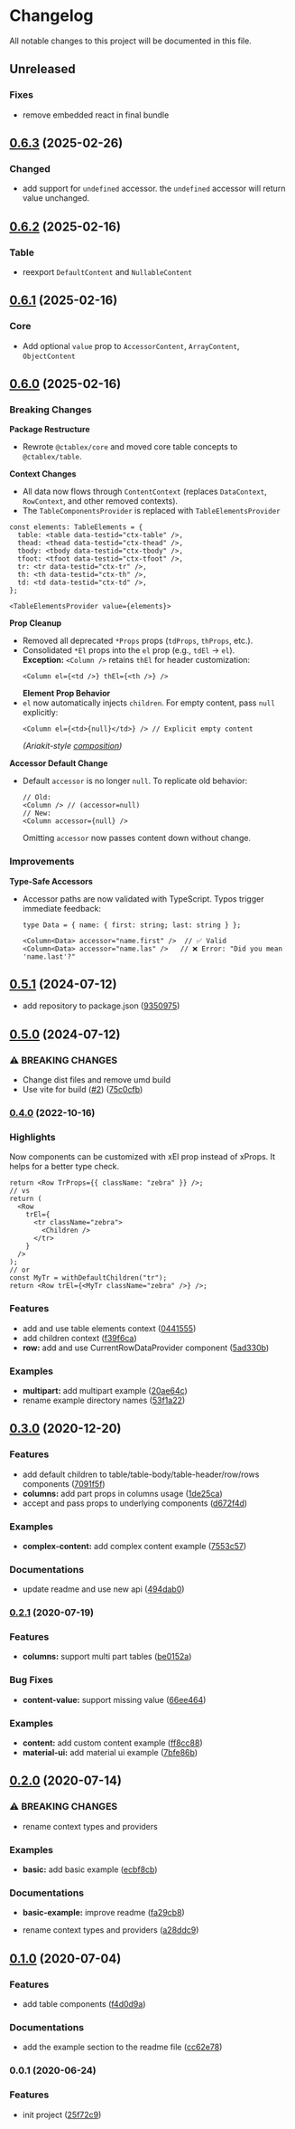 # Changelog

All notable changes to this project will be documented in this file.

<!-- new release -->

## Unreleased

### Fixes

- remove embedded react in final bundle

## [0.6.3](https://github.com/ctablex/core/compare/0.6.2...0.6.3) (2025-02-26)

### Changed

- add support for `undefined` accessor. the `undefined` accessor will return value unchanged. 

## [0.6.2](https://github.com/ctablex/core/compare/0.6.1...0.6.2) (2025-02-16)

### Table

- reexport `DefaultContent` and `NullableContent`

## [0.6.1](https://github.com/ctablex/core/compare/0.6.0...0.6.1) (2025-02-16)

### Core

- Add optional `value` prop to `AccessorContent`, `ArrayContent`, `ObjectContent`

## [0.6.0](https://github.com/ctablex/core/compare/0.5.1...0.6.0) (2025-02-16)

### Breaking Changes

**Package Restructure**

- Rewrote `@ctablex/core` and moved core table concepts to `@ctablex/table`.

**Context Changes**

- All data now flows through `ContentContext` (replaces `DataContext`, `RowContext`, and other removed contexts).
- The `TableComponentsProvider` is replaced with `TableElementsProvider`

```tsx
const elements: TableElements = {
  table: <table data-testid="ctx-table" />,
  thead: <thead data-testid="ctx-thead" />,
  tbody: <tbody data-testid="ctx-tbody" />,
  tfoot: <tfoot data-testid="ctx-tfoot" />,
  tr: <tr data-testid="ctx-tr" />,
  th: <th data-testid="ctx-th" />,
  td: <td data-testid="ctx-td" />,
};

<TableElementsProvider value={elements}>
```

**Prop Cleanup**

- Removed all deprecated `*Props` props (`tdProps`, `thProps`, etc.).
- Consolidated `*El` props into the `el` prop (e.g., `tdEl` → `el`).  
   **Exception:** `<Column />` retains `thEl` for header customization:
  ```tsx
  <Column el={<td />} thEl={<th />} />
  ```
  **Element Prop Behavior**
- `el` now automatically injects `children`. For empty content, pass `null` explicitly:
  ```tsx
  <Column el={<td>{null}</td>} /> // Explicit empty content
  ```
  _(Ariakit-style [composition][ariakit composition])_

**Accessor Default Change**

- Default `accessor` is no longer `null`. To replicate old behavior:
  ```tsx
  // Old:
  <Column /> // (accessor=null)
  // New:
  <Column accessor={null} />
  ```
  Omitting `accessor` now passes content down without change.

### Improvements

**Type-Safe Accessors**

- Accessor paths are now validated with TypeScript. Typos trigger immediate feedback:

  ```tsx
  type Data = { name: { first: string; last: string } };

  <Column<Data> accessor="name.first" />  // ✅ Valid
  <Column<Data> accessor="name.las" />   // ❌ Error: "Did you mean 'name.last'?"
  ```

[ariakit composition]: https://ariakit.org/guide/composition

## [0.5.1](https://github.com/ctablex/core/compare/0.5.0...0.5.1) (2024-07-12)

- add repository to package.json ([9350975](https://github.com/ctablex/core/commit/93509758734028559d668f42f3c55f8f57d8c93c))

## [0.5.0](https://github.com/ctablex/core/compare/v0.4.1...v0.5.0) (2024-07-12)

### ⚠ BREAKING CHANGES

- Change dist files and remove umd build
- Use vite for build ([#2](https://github.com/ctablex/core/pull/2)) ([75c0cfb](https://github.com/ctablex/core/commit/75c0cfb8cadc9f46cab7f448c31b46470f95d92d))

### [0.4.0](https://github.com/ctablex/core/compare/v0.3.0...v0.4.0) (2022-10-16)

### Highlights

Now components can be customized with xEl prop instead of xProps. It helps for a better type check.

```tsx
return <Row TrProps={{ className: "zebra" }} />;
// vs
return (
  <Row
    trEl={
      <tr className="zebra">
        <Children />
      </tr>
    }
  />
);
// or
const MyTr = withDefaultChildren("tr");
return <Row trEl={<MyTr className="zebra" />} />;
```

### Features

- add and use table elements context ([0441555](https://github.com/ctablex/core/commit/0441555b21e0412a631a072eb0535363232ec5ff))
- add children context ([f39f6ca](https://github.com/ctablex/core/commit/f39f6ca10229615d06112cd051de1e9046ef2fdf))
- **row:** add and use CurrentRowDataProvider component ([5ad330b](https://github.com/ctablex/core/commit/5ad330b1d96155cea227a0cd831e9e21aee1c2c9))

### Examples

- **multipart:** add multipart example ([20ae64c](https://github.com/ctablex/core/commit/20ae64c9f17f9b853392873d5205e740f3769caa))
- rename example directory names ([53f1a22](https://github.com/ctablex/core/commit/53f1a22b6b8fb1486313e6c114ab58554165d797))

## [0.3.0](https://github.com/ctablex/core/compare/v0.2.1...v0.3.0) (2020-12-20)

### Features

- add default children to table/table-body/table-header/row/rows components ([7091f5f](https://github.com/ctablex/core/commit/7091f5fb389e21e635752167556a2a6127fd1d97))
- **columns:** add part props in columns usage ([1de25ca](https://github.com/ctablex/core/commit/1de25ca6e52771caa22ee735164fcff534233970))
- accept and pass props to underlying components ([d672f4d](https://github.com/ctablex/core/commit/d672f4d914f5a1b7ce5c0480e782dc33550782fe))

### Examples

- **complex-content:** add complex content example ([7553c57](https://github.com/ctablex/core/commit/7553c57f57f29e29e146c4795ff9f93fc414dd37))

### Documentations

- update readme and use new api ([494dab0](https://github.com/ctablex/core/commit/494dab029130c27be2cbcc56944ad770479327a1))

### [0.2.1](https://github.com/ctablex/core/compare/v0.2.0...v0.2.1) (2020-07-19)

### Features

- **columns:** support multi part tables ([be0152a](https://github.com/ctablex/core/commit/be0152aa65816b70887751a1421cb9c8464dbc58))

### Bug Fixes

- **content-value:** support missing value ([66ee464](https://github.com/ctablex/core/commit/66ee464917de6f2d8a4ab3e1b365c5ede46ff967))

### Examples

- **content:** add custom content example ([ff8cc88](https://github.com/ctablex/core/commit/ff8cc88a8f27fc3232e0513f118b72adba83ca66))
- **material-ui:** add material ui example ([7bfe86b](https://github.com/ctablex/core/commit/7bfe86bc8902de2c823289f103fb5d156901f93d))

## [0.2.0](https://github.com/ctablex/core/compare/v0.1.0...v0.2.0) (2020-07-14)

### ⚠ BREAKING CHANGES

- rename context types and providers

### Examples

- **basic:** add basic example ([ecbf8cb](https://github.com/ctablex/core/commit/ecbf8cb2c52a5be5785e7c1dcca2547c8242df85))

### Documentations

- **basic-example:** improve readme ([fa29cb8](https://github.com/ctablex/core/commit/fa29cb84c654f3d4b6fa81796d407f17d367ccf1))

* rename context types and providers ([a28ddc9](https://github.com/ctablex/core/commit/a28ddc9d1ab0c51d67bbf27c283d19f205f32fcf))

## [0.1.0](https://github.com/ctablex/core/compare/v0.0.1...v0.1.0) (2020-07-04)

### Features

- add table components ([f4d0d9a](https://github.com/ctablex/core/commit/f4d0d9ad43581f77ddebbec9b863f2c4557d114b))

### Documentations

- add the example section to the readme file ([cc62e78](https://github.com/ctablex/core/commit/cc62e7881cce56f2d7fe424ab5e01d13147d525b))

### 0.0.1 (2020-06-24)

### Features

- init project ([25f72c9](https://github.com/ctablex/core/commit/25f72c94c5852224d10de8b3c1373284eeece743))
